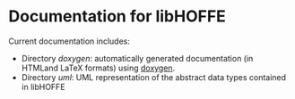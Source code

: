 # Documentation for libHOFFE

Current documentation includes:

- Directory *doxygen*: automatically generated documentation (in HTMLand LaTeX formats) using [doxygen](http://www.stack.nl/~dimitri/doxygen/).
- Directory *uml*: UML representation of the abstract data types contained in libHOFFE
